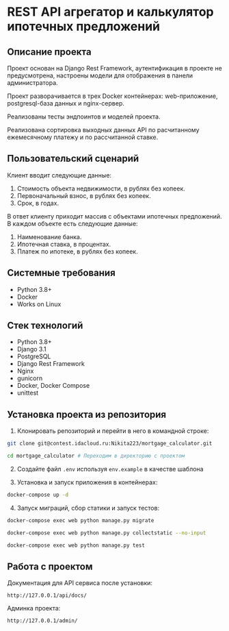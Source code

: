 REST API агрегатор и калькулятор ипотечных предложений
=====

Описание проекта
----------

Проект основан на Django Rest Framework, аутентификация в проекте не предусмотрена, настроены модели для отображения в панели администратора. 

Проект разворачивается в трех Docker контейнерах: web-приложение, postgresql-база данных и nginx-сервер. 

Реализованы тесты эндпоинтов и моделей проекта.

Реализована сортировка выходных данных API по расчитанному ежемесячному платежу и по рассчитанной ставке.

Пользовательский сценарий
----------
Клиент вводит следующие данные:
1. Стоимость объекта недвижимости, в рублях без копеек.
2. Первоначальный взнос, в рублях без копеек.
3. Срок, в годах.

В ответ клиенту приходит массив с объектами ипотечных предложений. В каждом объекте есть следующие данные:
1. Наименование банка.
2. Ипотечная ставка, в процентах.
3. Платеж по ипотеке, в рублях без копеек.

Системные требования
----------
* Python 3.8+
* Docker
* Works on Linux

Стек технологий
----------
* Python 3.8+
* Django 3.1
* PostgreSQL
* Django Rest Framework
* Nginx
* gunicorn
* Docker, Docker Compose
* unittest

Установка проекта из репозитория
----------
1. Клонировать репозиторий и перейти в него в командной строке:
```bash
git clone git@contest.idacloud.ru:Nikita223/mortgage_calculator.git

cd mortgage_calculator # Переходим в директорию с проектом
```

2. Создайте файл ```.env``` используя ```env.example``` в качестве шаблона

3. Установка и запуск приложения в контейнерах:
```bash 
docker-compose up -d
```

4. Запуск миграций, сбор статики и запуск тестов:
```bash 
docker-compose exec web python manage.py migrate

docker-compose exec web python manage.py collectstatic --no-input 

docker-compose exec web python manage.py test 
```

Работа с проектом
----------
Документация для API сервиса после установки:

```http://127.0.0.1/api/docs/```

Админка проекта:

```http://127.0.0.1/admin/```
